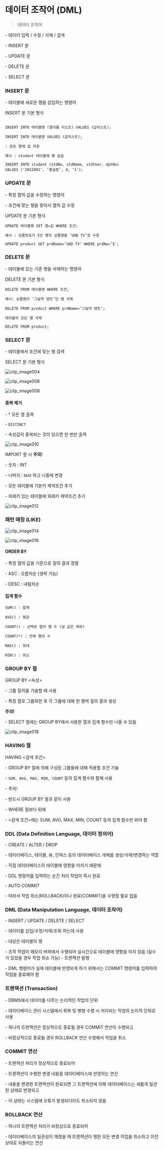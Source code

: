 # 데이터 조작어 (DML)

 

> 데이터 조작어

\-   데이터 입력 / 수정 / 삭제 / 검색

\-   INSERT 문

\-   UPDATE 문

\-   DELETE 문

\-   SELECT 문

 

### INSERT 문

\-   테이블에 새로운 행을 삽입하는 명령어

INSERT 문 기본 형식

```

INSERT INTO 테이블명 (열이름 리스트) VALUES (값리스트);

INSERT INTO 테이블명 VALUES (값리스트); 

: 모든 열에 값 저장

예시 : student 테이블에 행 삽입

INSERT INTO student (stdNo, stdName, stdYear, dptNo)
VALUES (‘2022001’, ‘홍길동’, 4, ‘1’);
```

 

### UPDATE 문

\-   특정 열의 값을 수정하는 명령어

\-   조건에 맞는 행을 찾아서 열의 값 수정

UPDATE 문 기본 형식

```
UPDATE 테이블명 SET 열=값 WHERE 조건;

예시 : 상품번호가 5인 행의 상품명을 ‘UHD TV’로 수정

UPDATE product SET prdName=’UHD TV’ WHERE prdNo=’5’;
```



### DELETE 문

\-   테이블에 있는 기존 행을 삭제하는 명령어

DELETE 문 기본 형식

```
DELETE FROM 테이블명 WHERE 조건;

예시: 상품명이 ‘그늘막 텐트’인 행 삭제

DELETE FROM product WHERE prdName=’그늘막 텐트’;

테이블의 모든 행 삭제

DELETE FROM product;
```



### SELECT 문

\-   테이블에서 조건에 맞는 행 검색

SELECT 문 기본 형식

![clip_image004](https://user-images.githubusercontent.com/101630615/173407121-2b2ad093-a2b8-47ed-bd2a-01f34c4a5b9b.jpg)

 

![clip_image006](https://user-images.githubusercontent.com/101630615/173407128-23d73822-a115-430d-b45f-63e2734c609d.jpg)

![clip_image008](https://user-images.githubusercontent.com/101630615/173407134-e219aa78-90ec-4d43-9bee-5928ede31fc8.jpg)

#### 중복 제거

\-   * 모든 열 출력

\-   ``DISTINCT``

\-   속성값이 중복되는 것이 있으면 한 번만 출력

![clip_image010](https://user-images.githubusercontent.com/101630615/173407139-ff5f0556-7f01-43ef-bd66-804047d6bd49.jpg)

IMPORT 할 시 **주의!**

\-   숫자 : INT

\-   나머지 : text 하고 나중에 변경

\-   모든 테이블에 기본키 제약조건 추가

\-   외래키 있는 테이블에 외래키 제약조건 추가



![clip_image012](https://user-images.githubusercontent.com/101630615/173407141-c8f470d1-3d98-45f0-b61c-ce6e13fd4704.jpg)

### 패턴 매칭 (LIKE)

![clip_image014](https://user-images.githubusercontent.com/101630615/173407143-606716f8-2169-4982-bac8-5f6fb7f26fba.jpg)

![clip_image016](https://user-images.githubusercontent.com/101630615/173407144-6d1e89a8-276e-43c7-9b7c-8547087e1a62.jpg)



#### ORDER BY

\-   특정 열의 값을 기준으로 질의 결과 정렬

\-   ASC : 오름차순 (생략 가능)

\-   DESC : 내림차순 



#### 집계 함수

```
SUM() : 합계

AVG() : 평균

COUNT() : 선택된 열의 행 수 (널 값은 제외)

COUNT(*) : 전체 행의 수

MAX() : 최대

MIN() : 최소
```



### GROUP BY 절

GROUP BY <속성>

\-   그룹 질의를 기술할 때 사용

\-   특정 열로 그룹화한 후 각 그룹에 대해 한 행씩 질의 결과 생성

   **주의!**

\-   SELECT 절에는 GROUP BY에서 사용한 열과 집계 함수만 나올 수 있음

![clip_image018](https://user-images.githubusercontent.com/101630615/173407147-4b439321-b10d-4dcb-a1b6-362bdf8be23c.jpg)



### HAVING 절

HAVING <검색 조건>

\-   GROUP BY 절에 의해 구성된 그룹들에 대해 적용할 조건 기술

\-   ``SUM, AVG, MAX, MIN, COUNT`` 등의 집계 함수와 함께 사용

\-   주의!

\-   반드시 GROUP BY 절과 같이 사용

\-   WHERE 절보다 뒤에

\-   <검색 조건>에는 SUM, AVG, MAX, MIN, COUNT 등의 집계 함수만 와야 함



### DDL (Data Definition Language, 데이터 정의어)

\-   CREATE / ALTER / DROP

\-   데이터베이스, 테이블, 뷰, 인덱스 등의 데이터베이스 개체를 생성/삭제/변경하는 역할

\-   직접 데이터베이스의 테이블에 영향을 미치기 때문에

\-   DDL 명령어를 입력하는 순간 처리 작업이 즉시 완료

\-   AUTO COMMIT

\-   따라서 작업 취소(ROLLBACK)이나 완료(COMMIT)을 수행할 필요 없음

### DML (Data Manipulation Language, 데이터 조작어)

\-   INSERT / UPDATE / DELETE / SELECT

\-   데이터를 삽입/수정/삭제/조회 하는데 사용

\-   대상은 테이블의 행

\-   조작 작업이 메모리 버퍼에서 수행되어 실시간으로 테이블에 영향을 미치 않음 (실수가 있었을 경우 작업 취소 가능) - 트랜잭션 발행

\-   DML 명령어가 실제 테이블에 반영되게 하기 위해서는 COMMIT 명령어를 입력하여 작업을 종료해야 함

 

### 트랜잭션 (Transaction)

\-   DBMS에서 데이터를 다루는 논리적인 작업의 단위

\-   데이터베이스 관리 시스템에서 회복 및 병행 수행 시 처리되는 작업의 논리적 단위로 사용

\-   하나의 트랜잭션은 정상적으로 종료될 경우 COMMIT 연산이 수행되고

\-   비정상적으로 종료될 경우 ROLLBACK 연산 수행해서 작업을 취소



### COMMIT 연산

\-   트랜잭션 처리가 정상적으로 종료되어

\-   트랜잭션이 수행한 변경 내용을 데이터베이스에 반영하는 연산

\-   내용을 변경한 트랜잭션이 완료되면 그 트랜잭션에 의해 데이터베이스는 새롭게 일관된 상태로 변경되고

\-   이 상태는 시스템에 오류가 발생되더라도 취소되지 않음

 

### ROLLBACK 연산

\-   하나의 트랜잭션 처리가 비정상으로 종료되어

\-   데이터베이스의 일관성이 깨졌을 때 트랜잭션이 행한 모든 변경 작업을 취소하고 이전 상태로 되돌리는 연산